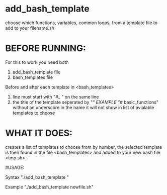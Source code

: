# add_bash_template
choose which functions, variables, common loops, from a template file to add to your filename.sh


# BEFORE RUNNING:

For this to work you need both
  1) add_bash_template file
  2) bash_templates file
  
Before and after each template in <bash_templates> 
  1) line must start with "#_ " on the same line
  2) the title of the template seperated by "_"
   EXAMPLE "#_ basic_functions"
      without an underscore in the name it will
      not show in list of avialable templates to choose


# WHAT IT DOES:
  
  creates a list of templates to choose from by number, the
  selected template is then found in the file <bash_templates>
  and added to your new bash file <tmp.sh>. 


#USAGE: 

  Syntax "./add_bash_template <arg1>"

  Example "./add_bash_template newfile.sh"
  

